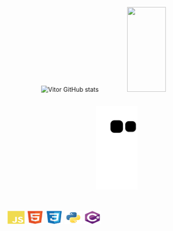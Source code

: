 <div align=center>

![ Vitor GitHub stats](https://github-readme-stats.vercel.app/api?username=vitorgabrielgit&show_icons=true&theme=dracula)
<img height="195em" width="42%" src="https://github-readme-stats.vercel.app/api/top-langs/?username=vitorgabrielgit&layout=compact&langs_count=7&theme=dracula"/>
##
![Snake animation](https://github.com/rafaballerini/rafaballerini/blob/output/github-contribution-grid-snake.svg) 
##
</div>
<div style="display: inline_block"><br>
  <img align="center" alt="Rafa-Js" height="30" width="40" src="https://raw.githubusercontent.com/devicons/devicon/master/icons/javascript/javascript-plain.svg">
  <img align="center" alt="Rafa-HTML" height="30" width="40" src="https://raw.githubusercontent.com/devicons/devicon/master/icons/html5/html5-original.svg">
  <img align="center" alt="Rafa-CSS" height="30" width="40" src="https://raw.githubusercontent.com/devicons/devicon/master/icons/css3/css3-original.svg">
  <img align="center" alt="Rafa-Python" height="30" width="40" src="https://raw.githubusercontent.com/devicons/devicon/master/icons/python/python-original.svg">
  <img align="center" alt="Rafa-Csharp" height="30" width="40" src="https://raw.githubusercontent.com/devicons/devicon/master/icons/csharp/csharp-original.svg">
  
</div>

##
